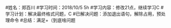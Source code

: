 #姓名：郑百川
#学习时间：2018/10/5 5h
#学习内容：修改21点，继续学习C
#学习计划：解决最终格式问题，C
#已解决问题：添加退出语句，解除占用，预处理命令
#总结：满足+（到底啥问题

